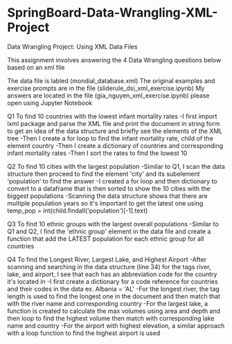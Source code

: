 # SpringBoard-Data-Wrangling-XML-Project
Data Wrangling Project: Using XML Data Files

This assignment involves answering the 4 Data Wrangling questions below based on an xml file

The data file is labled (mondial_database.xml)
The original examples and exercise prompts are in the file (sliderule_dsi_xml_exercise.ipynb)
My answers are located in the file (gia_nguyen_xml_exercise.ipynb) please open using Jupyter Notebook

Q1 To find 10 countries with the lowest infant mortality rates
-I first import lxml package and parse the XML file and print the document in string form to get an idea of the data structure and briefly see the elements of the XML tree
-Then I create a for loop to find the infant mortality rate, child of the element country 
-Then I create a dictionary of countries and corresponding infant mortality rates
-Then I sort the rates to find the lowest 10 

Q2 To find 10 cities with the largest population
-Similar to Q1, I scan the data structure then proceed to find the element 'city' and its subelement 'population' to find the answer
-I created a for loop and then dictionary to convert to a dataframe that is then sorted to show the 10 cities with the biggest populations
-Scanning the data structure shows that there are multiple population years so it's important to get the latest one using 
    temp_pop = int(child.findall('population')[-1].text)
    
Q3 To find 10 ethnic groups with the largest overall populations 
-Similar to Q1 and Q2, I find the 'ethnic group' element in the data file and create a function that add the LATEST population for each ethnic group for all countries 

Q4 To find the Longest River, Largest Lake, and Highest Airport
-After scanning and searching in the data structure (line 34) for the tags river, lake, and airport, I see that each has an abbreviation code for the country it's located in
-I first create a dictionary for a code reference for countries and their codes in the data ex. Albania = 'AL' 
-For the longest river, the tag length is used to find the longest one in the document and then match that with the river name and corresponding country
-For the largest lake, a function is created to calculate the max volumes using area and depth and then loop to find the highest volume then match with corresponding lake name and country
-For the airport with highest elevation, a similar approach with a loop function to find the highest airport is used 
